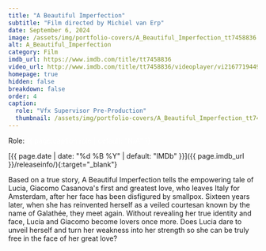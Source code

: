 ```yaml
---
title: "A Beautiful Imperfection"
subtitle: "Film directed by Michiel van Erp"
date: September 6, 2024
image: /assets/img/portfolio-covers/A_Beautiful_Imperfection_tt7458836.webp
alt: A_Beautiful_Imperfection
category: Film
imdb_url: https://www.imdb.com/title/tt7458836
video_url: http://www.imdb.com/title/tt7458836/videoplayer/vi2167719449
homepage: true
hidden: false
breakdown: false
order: 4
caption:
  role: "Vfx Supervisor Pre-Production"
  thumbnail: /assets/img/portfolio-covers/A_Beautiful_Imperfection_tt7458836.webp
---
```

Role: <span style="color:white">{{ page.caption.role | default: "N/A" }}</span>

[{{ page.date | date: "%d %B %Y" | default: "IMDb" }}]({{ page.imdb_url }}/releaseinfo/){:target="_blank"}

Based on a true story, A Beautiful Imperfection tells the empowering tale of Lucia, Giacomo Casanova's first and greatest love, who leaves Italy for Amsterdam, after her face has been disfigured by smallpox. Sixteen years later, when she has reinvented herself as a veiled courtesan known by the name of Galathée, they meet again. Without revealing her true identity and face, Lucia and Giacomo become lovers once more. Does Lucia dare to unveil herself and turn her weakness into her strength so she can be truly free in the face of her great love?

